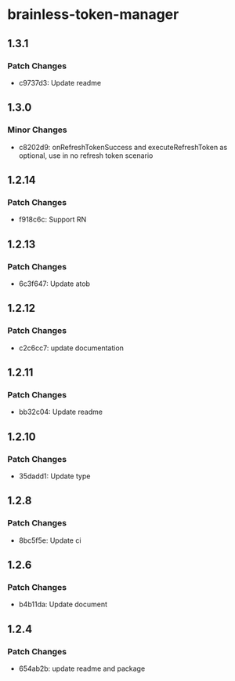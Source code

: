 # brainless-token-manager

## 1.3.1

### Patch Changes

- c9737d3: Update readme

## 1.3.0

### Minor Changes

- c8202d9: onRefreshTokenSuccess and executeRefreshToken as optional, use in no refresh token scenario

## 1.2.14

### Patch Changes

- f918c6c: Support RN

## 1.2.13

### Patch Changes

- 6c3f647: Update atob

## 1.2.12

### Patch Changes

- c2c6cc7: update documentation

## 1.2.11

### Patch Changes

- bb32c04: Update readme

## 1.2.10

### Patch Changes

- 35dadd1: Update type

## 1.2.8

### Patch Changes

- 8bc5f5e: Update ci

## 1.2.6

### Patch Changes

- b4b11da: Update document

## 1.2.4

### Patch Changes

- 654ab2b: update readme and package
